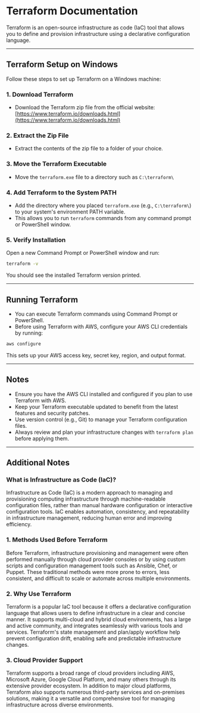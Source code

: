# Terraform Documentation

Terraform is an open-source infrastructure as code (IaC) tool that allows you to define and provision infrastructure using a declarative configuration language.

---

## Terraform Setup on Windows

Follow these steps to set up Terraform on a Windows machine:

### 1. Download Terraform

- Download the Terraform zip file from the official website: [https://www.terraform.io/downloads.html](https://www.terraform.io/downloads.html)

### 2. Extract the Zip File

- Extract the contents of the zip file to a folder of your choice.

### 3. Move the Terraform Executable

- Move the `terraform.exe` file to a directory such as `C:\terraform\`

### 4. Add Terraform to the System PATH

- Add the directory where you placed `terraform.exe` (e.g., `C:\terraform\`) to your system's environment PATH variable.
- This allows you to run `terraform` commands from any command prompt or PowerShell window.

### 5. Verify Installation

Open a new Command Prompt or PowerShell window and run:

```bash
terraform -v
```

You should see the installed Terraform version printed.

---

## Running Terraform

- You can execute Terraform commands using Command Prompt or PowerShell.
- Before using Terraform with AWS, configure your AWS CLI credentials by running:

```bash
aws configure
```

This sets up your AWS access key, secret key, region, and output format.

---

## Notes

- Ensure you have the AWS CLI installed and configured if you plan to use Terraform with AWS.
- Keep your Terraform executable updated to benefit from the latest features and security patches.
- Use version control (e.g., Git) to manage your Terraform configuration files.
- Always review and plan your infrastructure changes with `terraform plan` before applying them.

---

## Additional Notes

### What is Infrastructure as Code (IaC)?

Infrastructure as Code (IaC) is a modern approach to managing and provisioning computing infrastructure through machine-readable configuration files, rather than manual hardware configuration or interactive configuration tools. IaC enables automation, consistency, and repeatability in infrastructure management, reducing human error and improving efficiency.

### 1. Methods Used Before Terraform

Before Terraform, infrastructure provisioning and management were often performed manually through cloud provider consoles or by using custom scripts and configuration management tools such as Ansible, Chef, or Puppet. These traditional methods were more prone to errors, less consistent, and difficult to scale or automate across multiple environments.

### 2. Why Use Terraform

Terraform is a popular IaC tool because it offers a declarative configuration language that allows users to define infrastructure in a clear and concise manner. It supports multi-cloud and hybrid cloud environments, has a large and active community, and integrates seamlessly with various tools and services. Terraform's state management and plan/apply workflow help prevent configuration drift, enabling safe and predictable infrastructure changes.

### 3. Cloud Provider Support

Terraform supports a broad range of cloud providers including AWS, Microsoft Azure, Google Cloud Platform, and many others through its extensive provider ecosystem. In addition to major cloud platforms, Terraform also supports numerous third-party services and on-premises solutions, making it a versatile and comprehensive tool for managing infrastructure across diverse environments.
